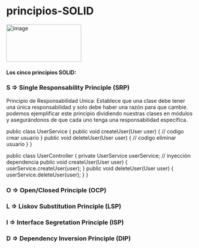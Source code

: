 # principios-SOLID
<img src="https://logowik.com/content/uploads/images/731_java.jpg" alt="image" width="200" height="100">

#### Los cinco principios SOLID: 
### S => Single Responsability Principle (SRP) 
Principio de Responsabilidad Unica: Establece que una clase debe tener una única responsabilidad y solo debe haber una razón para que cambie. podemos ejemplificar este principio dividiendo nuestras clases en módulos y asegurándonos de que cada uno tenga una responsabilidad específica.

public class UserService 
{
    public void createUser(User user) 
    {
        // codigo crear usuario
    }
    public void deleteUser(User user) 
    {
        // codigo eliminar usuario
    }
}

public class UserController 
{
    private UserService userService;
    // inyección dependencia
    public void createUser(User user)
    {
        userService.createUser(user);
    }
    public void deleteUser(User user) 
    {
        userService.deleteUser(user);
    }
}

### O => Open/Closed Principle (OCP) 

### L => Liskov Substitution Principle (LSP) 

### I => Interface Segretation Principle (ISP) 

### D => Dependency Inversion Principle (DIP) 
